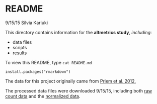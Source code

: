# README

9/15/15 Silvia Kariuki

This directory contains information for the **altmetrics study**, _including_:  

* data files  
* scripts  
* results  

To view this README, type `cat README.md`

```
install.packages("rmarkdown")
```

The data for this project originally came from [Priem et al. 2012.](http://arxiv.org/abs/1203.4745)

The processed data files were downloaded 9/15/15, including both [raw count data][link1] and the [normalized data][link2]. 

[link1]: https://raw.githubusercontent.com/jdblischak/r-intermediate-altmetrics/gh-pages/data/counts-raw.txt.gz 
[link2]: https://raw.githubusercontent.com/jdblischak/r-intermediate-altmetrics/gh-pages/data/counts-norm.txt.gz 




